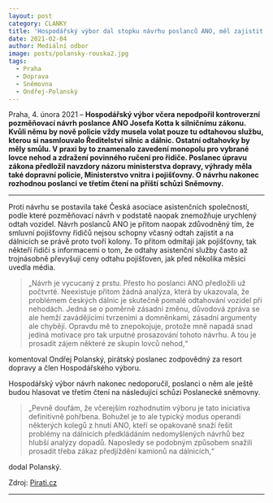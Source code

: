 ```yaml
---
layout: post
category: CLANKY
title: 'Hospodářský výbor dal stopku návrhu poslanců ANO, měl zajistit na dálnicích monopol pro lovce nehod'
date: 2021-02-04
author: Mediální odbor
image: posts/polansky-rouska2.jpg
tags:
  - Praha
  - Doprava
  - Sněmovna
  - Ondřej-Polanský
---
```


Praha, 4. února 2021 – **Hospodářský výbor včera nepodpořil kontroverzní pozměňovací návrh poslance ANO Josefa Kotta k silničnímu zákonu. Kvůli němu by nově policie vždy musela volat pouze tu odtahovou službu, kterou si nasmlouvalo Ředitelství silnic a dálnic. Ostatní odtahovky by měly smůlu. V praxi by to znamenalo zavedení monopolu pro vybrané lovce nehod a zdražení povinného ručení pro řidiče. Poslanec úpravu zákona předložil navzdory názoru ministerstva dopravy, výhrady měla také dopravní policie, Ministerstvo vnitra i pojišťovny. O návrhu nakonec rozhodnou poslanci ve třetím čtení na příští schůzi Sněmovny.**

<hr />

Proti návrhu se postavila také Česká asociace asistenčních společností, podle které pozměňovací návrh v podstatě naopak znemožňuje urychlený odtah vozidel. Návrh poslanců ANO je přitom naopak zdůvodněný tím, že smluvní pojišťovny řidičů nejsou schopny včasný odtah zajistit a na dálnicích se právě proto tvoří kolony. To přitom odmítají jak pojišťovny, tak někteří řidiči s informacemi o tom, že odtahy asistenční služby často až trojnásobně převyšují ceny odtahu pojišťoven, jak před několika měsíci uvedla média.

> „Návrh je vycucaný z prstu. Přesto ho poslanci ANO předložili už počtvrté. Neexistuje přitom žádná analýza, která by ukazovala, že problémem českých dálnic je skutečně pomalé odtahování vozidel při nehodách. Jedná se o poměrně zásadní změnu, důvodová zpráva se ale hemží zavádějícími tvrzeními a domněnkami, zásadní argumenty ale chybějí. Opravdu mě to znepokojuje, protože mně napadá snad jediná motivace pro tak urputné prosazování tohoto návrhu. A tou je prosadit zájem některé ze skupin lovců nehod,“

komentoval Ondřej Polanský, pirátský poslanec zodpovědný za resort dopravy a člen Hospodářského výboru.

Hospodářský výbor návrh nakonec nedoporučil, poslanci o něm ale ještě budou hlasovat ve třetím čtení na následující schůzi Poslanecké sněmovny.

> „Pevně doufám, že včerejším rozhodnutím výboru je tato iniciativa definitivně pohřbena. Bohužel je to ale typický modus operandi některých kolegů z hnutí ANO, kteří se opakovaně snaží řešit problémy na dálnicích předkládáním nedomyšlených návrhů bez hlubší analýzy dopadů. Naposledy se podobným způsobem snažili prosadit třeba zákaz předjíždění kamionů na dálnicích,“

dodal Polanský.

Zdroj: [Pirati.cz](https://www.pirati.cz/tiskove-zpravy/hospodarsky-vybor-resil-lovce-nehod.html "Pirati.cz: Hospodářský výbor dal stopku návrhu poslanců ANO, měl zajistit na dálnicích monopol pro lovce nehod")

- - -
